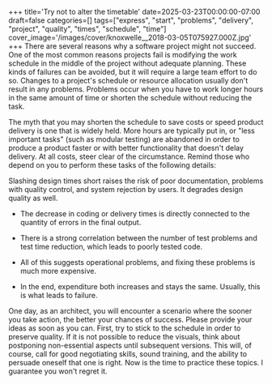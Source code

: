 +++
title='Try not to alter the timetable'
date=2025-03-23T00:00:00-07:00
draft=false
categories=[]
tags=["express", "start", "problems", "delivery", "project", "quality", "times", "schedule", "time"]
cover_image='/images/cover/knoxwelle__2018-03-05T075927.000Z.jpg'
+++
There are several reasons why a software project might not succeed. One of the most common reasons projects fail is modifying the work schedule in the middle of the project without adequate planning. These kinds of failures can be avoided, but it will require a large team effort to do so. Changes to a project's schedule or resource allocation usually don't result in any problems. Problems occur when you have to work longer hours in the same amount of time or shorten the schedule without reducing the task.

The myth that you may shorten the schedule to save costs or speed product delivery is one that is widely held. More hours are typically put in, or "less important tasks" (such as modular testing) are abandoned in order to produce a product faster or with better functionality that doesn't delay delivery. At all costs, steer clear of the circumstance. Remind those who depend on you to perform these tasks of the following details:

Slashing design times short raises the risk of poor documentation, problems with quality control, and system rejection by users. It degrades design quality as well.

- The decrease in coding or delivery times is directly connected to the quantity of errors in the final output.

- There is a strong correlation between the number of test problems and test time reduction, which leads to poorly tested code. 

- All of this suggests operational problems, and fixing these problems is much more expensive.

- In the end, expenditure both increases and stays the same. Usually, this is what leads to failure.

One day, as an architect, you will encounter a scenario where the sooner you take action, the better your chances of success. Please provide your ideas as soon as you can. First, try to stick to the schedule in order to preserve quality. If it is not possible to reduce the visuals, think about postponing non-essential aspects until subsequent versions. This will, of course, call for good negotiating skills, sound training, and the ability to persuade oneself that one is right. Now is the time to practice these topics. I guarantee you won't regret it.